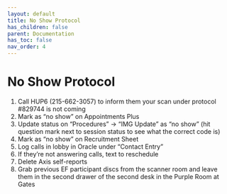 ```yaml
---
layout: default
title: No Show Protocol
has_children: false
parent: Documentation
has_toc: false
nav_order: 4
---
```

# No Show Protocol

1. Call HUP6 (215-662-3057) to inform them your scan under protocol #829744 is not coming
2. Mark as “no show” on Appointments Plus
3. Update status on “Procedures” → “IMG Update” as “no show” (hit question mark next to session status to see what the correct code is)
4. Mark as “no show” on Recruitment Sheet
5. Log calls in lobby in Oracle under “Contact Entry” 
6. If they’re not answering calls, text to reschedule
7. Delete Axis self-reports 
8. Grab previous EF participant discs from the scanner room and leave them in the second drawer of the second desk in the Purple Room at Gates 
